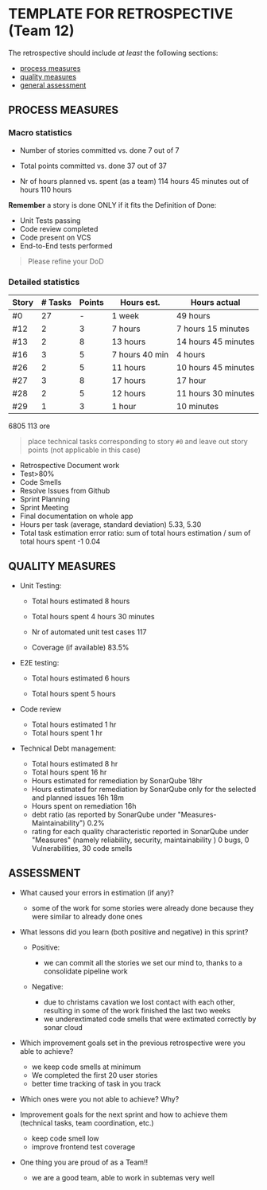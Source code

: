TEMPLATE FOR RETROSPECTIVE (Team 12)
=====================================

The retrospective should include _at least_ the following
sections:

- [process measures](#process-measures)
- [quality measures](#quality-measures)
- [general assessment](#assessment)

## PROCESS MEASURES 

### Macro statistics

- Number of stories committed vs. done
  7 out of 7
- Total points committed vs. done
  37 out of 37

- Nr of hours planned vs. spent (as a team)
  114 hours 45 minutes  out of hours 110 hours

**Remember**  a story is done ONLY if it fits the Definition of Done:
 
- Unit Tests passing
- Code review completed
- Code present on VCS
- End-to-End tests performed

> Please refine your DoD 

### Detailed statistics

| Story | # Tasks | Points | Hours est.     | Hours actual                     |
|-------|---------|--------|----------------|----------------------------------|
| #0    | 27      | -      | 1 week         | 49 hours                         |
| #12   | 2       | 3      | 7 hours        | 7 hours 15 minutes               |
| #13   | 2       | 8      | 13 hours       | 14 hours 45 minutes              |
| #16   | 3       | 5      | 7 hours 40 min | 4 hours                          |
| #26   | 2       | 5      | 11 hours       | 10 hours  45 minutes             |
| #27   | 3       | 8      | 17 hours       | 17 hour                          |
| #28   | 2       | 5      | 12 hours       | 11 hours 30 minutes              |
| #29   | 1       | 3      | 1 hour         | 10 minutes                       |
6805 113 ore
   

> place technical tasks corresponding to story `#0` and leave out story points (not applicable in this case)
  - Retrospective Document work
  - Test>80%
  - Code Smells
  - Resolve Issues from Github
  - Sprint Planning
  - Sprint Meeting
  - Final documentation on whole app
- Hours per task (average, standard deviation)  5.33, 5.30
- Total task estimation error ratio: sum of total hours estimation / sum of total hours spent -1  0.04
  
## QUALITY MEASURES 

- Unit Testing:
    - Total hours estimated
      8 hours

    - Total hours spent
      4 hours 30 minutes

    - Nr of automated unit test cases
      117

    - Coverage (if available)
      83.5%

- E2E testing:
    - Total hours estimated
      6 hours

    - Total hours spent
      5 hours

- Code review
    - Total hours estimated 1 hr
    - Total hours spent 1 hr
- Technical Debt management:
  - Total hours estimated 8 hr
  - Total hours spent 16 hr
  - Hours estimated for remediation by SonarQube 18hr
  - Hours estimated for remediation by SonarQube only for the selected and planned issues 16h 18m
  - Hours spent on remediation 16h
  - debt ratio (as reported by SonarQube under "Measures-Maintainability") 0.2%
  - rating for each quality characteristic reported in SonarQube under "Measures" (namely reliability, security, maintainability ) 0 bugs, 0 Vulnerabilities, 30 code smells
  


## ASSESSMENT

- What caused your errors in estimation (if any)? 
  - some of the work for some stories were already done because they were similar to already done ones

- What lessons did you learn (both positive and negative) in this sprint? 
  - Positive:
    - we can commit all the stories we set our mind to, thanks to a consolidate pipeline work
    
  - Negative:
    - due to christams cavation we lost contact with each other, resulting in some of the work finished the last two weeks
    - we underextimated code smells that were extimated correctly by sonar cloud


- Which improvement goals set in the previous retrospective were you able to achieve? 
  - we keep code smells at minimum
  - We completed the first 20 user stories
  - better time tracking of task in you track
  

- Which ones were you not able to achieve? Why?

- Improvement goals for the next sprint and how to achieve them (technical tasks, team coordination, etc.)
  - keep code smell low
  - improve frontend test coverage

- One thing you are proud of as a Team!!
  - we are a good team, able to work in subtemas very well

